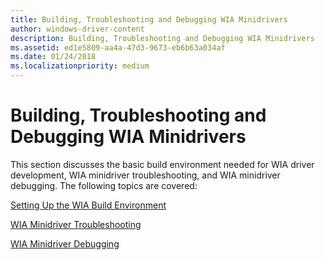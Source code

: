 ```yaml
---
title: Building, Troubleshooting and Debugging WIA Minidrivers
author: windows-driver-content
description: Building, Troubleshooting and Debugging WIA Minidrivers
ms.assetid: ed1e5809-aa4a-47d3-9673-eb6b63a034af
ms.date: 01/24/2018
ms.localizationpriority: medium
---
```


# Building, Troubleshooting and Debugging WIA Minidrivers


This section discusses the basic build environment needed for WIA driver development, WIA minidriver troubleshooting, and WIA minidriver debugging. The following topics are covered:

[Setting Up the WIA Build Environment](setting-up-the-wia-build-environment.md)

[WIA Minidriver Troubleshooting](wia-minidriver-troubleshooting.md)

[WIA Minidriver Debugging](wia-minidriver-debugging.md)

 

 




